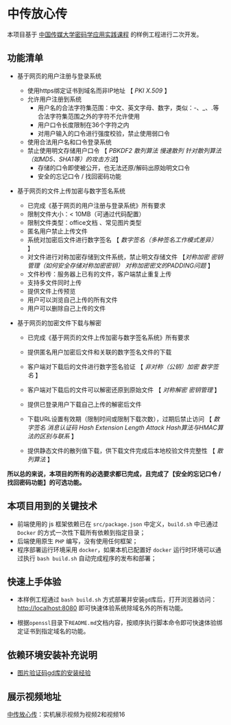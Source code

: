 # 中传放心传

本项目基于 [中国传媒大学密码学应用实践课程](https://c4pr1c3.github.io/cuc-wiki/ac.html) 的样例工程进行二次开发。

## 功能清单

* 基于网页的用户注册与登录系统
  
  - 使用https绑定证书到域名而非IP地址 【 *PKI* *X.509* 】
  
  * 允许用户注册到系统
    - 用户名的合法字符集范围：中文、英文字母、数字，类似：-、_、.等合法字符集范围之外的字符不允许使用
    - 用户口令长度限制在36个字符之内
    - 对用户输入的口令进行强度校验，禁止使用弱口令
  * 使用合法用户名和口令登录系统
  * 禁止使用明文存储用户口令 【 *PBKDF2* *散列算法* *慢速散列* *针对散列算法（如MD5、SHA1等）的攻击方法*】  
    * 存储的口令即使被公开，也无法还原/解码出原始明文口令
    * 安全的忘记口令 / 找回密码功能
  
* 基于网页的文件上传加密与数字签名系统
  * 已完成《基于网页的用户注册与登录系统》所有要求
  * 限制文件大小：&lt; 10MB（可通过代码配置）
  * 限制文件类型：office文档 、常见图片类型 
  * 匿名用户禁止上传文件
  * 系统对加密后文件进行数字签名 【 *数字签名（多种签名工作模式差异）* 】
  * 对文件进行对称加密存储到文件系统，禁止明文存储文件  【*对称加密* *密钥管理（如何安全存储对称加密密钥）* *对称加密密文的PADDING问题* 】 
  * 文件秒传：服务器上已有的文件，客户端禁止重复上传
  * 支持多文件同时上传
  * 提供文件上传预览
  * 用户可以浏览自己上传的所有文件
  * 用户可以删除自己上传的文件
  
* 基于网页的加密文件下载与解密
  * 已完成《基于网页的文件上传加密与数字签名系统》所有要求 
  
  *  提供匿名用户加密后文件和关联的数字签名文件的下载 
  
    - 客户端对下载后的文件进行数字签名验证 【 *非对称（公钥）加密* *数字签名* 】
  
    - 客户端对下载后的文件可以解密还原到原始文件 【 *对称解密* *密钥管理* 】
  
  * 提供已登录用户下载自己上传的解密后文件
  
  * 下载URL设置有效期（限制时间或限制下载次数），过期后禁止访问 【 *数字签名* *消息认证码* *Hash Extension Length Attack* *Hash算法与HMAC算法的区别与联系* 】
  
  * 提供静态文件的散列值下载，供下载文件完成后本地校验文件完整性 【 *散列算法* 】
  

**所以总的来说，本项目的所有的必选要求都已完成，且完成了【安全的忘记口令 / 找回密码功能】的可选功能。**

## 本项目用到的关键技术

* 前端使用的 js 框架依赖已在 `src/package.json` 中定义，`build.sh` 中已通过 `Docker` 的方式一次性下载所有依赖到指定目录；
* 后端使用原生 `PHP` 编写，没有使用任何框架；
* 程序部署运行环境采用 `docker`，如果本机已配置好 `docker` 运行时环境可以通过执行 `bash build.sh` 自动完成程序的发布和部署；

## 快速上手体验

- 本样例工程通过 `bash build.sh` 方式部署并安装`gd`库后，打开浏览器访问： [http://localhost:8080](http://localhost:8080) 即可快速体验系统除域名外的所有功能。


- 根据`openssl`目录下`README.md`文档内容，按顺序执行脚本命令即可快速体验绑定证书到指定域名的功能。


## 依赖环境安装补充说明

* [图片验证码gd库的安装经验](http://courses.cuc.edu.cn/course/87823/forum#/topics/324630?show_sidebar=false&scrollTo=topic-324630&pageIndex=1&pageCount=2&topicIds=324630,324625,324583,324445,324262,324217,324145,324133,324091,324058&predicate=lastUpdatedDate&reverse)

## 展示视频地址

[中传放心传](https://space.bilibili.com/379042521/channel/seriesdetail?sid=2545104&ctype=0)：实机展示视频为视频2和视频16

